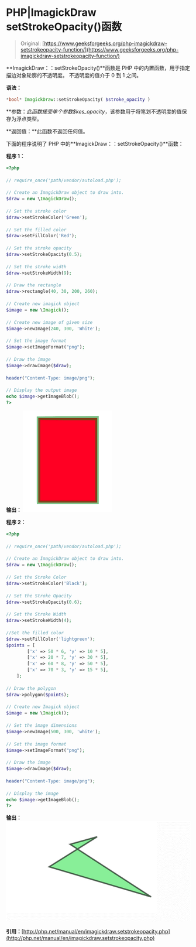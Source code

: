 # PHP|ImagickDraw setStrokeOpacity()函数

> Original: [https://www.geeksforgeeks.org/php-imagickdraw-setstrokeopacity-function/](https://www.geeksforgeeks.org/php-imagickdraw-setstrokeopacity-function/)

**ImagickDraw：：setStrokeOpacity()**函数是 PHP 中的内置函数，用于指定描边对象轮廓的不透明度。 不透明度的值介于 0 到 1 之间。

**语法：**

```php
*bool* ImagickDraw::setStrokeOpacity( $stroke_opacity )
```

**参数：**此函数接受单个参数*$kes_opacity*，该参数用于将笔划不透明度的值保存为浮点类型。

**返回值：**此函数不返回任何值。

下面的程序说明了 PHP 中的**ImagickDraw：：setStrokeOpacity()**函数：

**程序 1：**

```php
<?php

// require_once('path/vendor/autoload.php');

// Create an ImagickDraw object to draw into. 
$draw = new \ImagickDraw();

// Set the stroke color 
$draw->setStrokeColor('Green');

// Set the filled color 
$draw->setFillColor('Red');

// Set the stroke opacity 
$draw->setStrokeOpacity(0.5);

// Set the stroke width
$draw->setStrokeWidth(9);

// Draw the rectangle
$draw->rectangle(40, 30, 200, 260);

// Create new imagick object 
$image = new \Imagick();

// Create new image of given size 
$image->newImage(240, 300, 'White');

// Set the image format 
$image->setImageFormat("png");

// Draw the image
$image->drawImage($draw);

header("Content-Type: image/png");

// Display the output image
echo $image->getImageBlob();
?>
```

**输出：**
![setstrokeopacity](img/f37935f20d01594f418233454f09f8b2.png)

**程序 2：**

```php
<?php

// require_once('path/vendor/autoload.php');

// Create an ImagickDraw object to draw into. 
$draw = new \ImagickDraw();

// Set the Stroke Color
$draw->setStrokeColor('Black');

// Set the Stroke Opacity
$draw->setStrokeOpacity(0.6);

// Set the Stroke Width
$draw->setStrokeWidth(4);

//Set the filled color 
$draw->setFillColor('lightgreen');
$points = [
        ['x' => 50 * 6, 'y' => 10 * 5],
        ['x' => 20 * 7, 'y' => 30 * 5], 
        ['x' => 60 * 8, 'y' => 50 * 5], 
        ['x' => 70 * 3, 'y' => 15 * 5],
    ];

// Draw the polygon 
$draw->polygon($points);

// Create new Imagick object
$image = new \Imagick();

// Set the image dimensions
$image->newImage(500, 300, 'white');

// Set the image format 
$image->setImageFormat("png");

// Draw the image 
$image->drawImage($draw);

header("Content-Type: image/png");

// Display the image 
echo $image->getImageBlob();
?>
```

**输出：**
![setstrokeopacity](img/f62a1f107572d3fa943712ba6e80b305.png)

**引用：**[http://php.net/manual/en/imagickdraw.setstrokeopacity.php](http://php.net/manual/en/imagickdraw.setstrokeopacity.php)